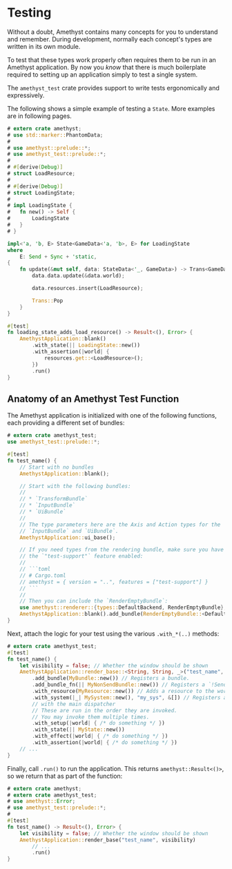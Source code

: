 # Testing

Without a doubt, Amethyst contains many concepts for you to understand and remember. During development, normally each concept's types are written in its own module.

To test that these types work properly often requires them to be run in an Amethyst application. By now you *know* that there is much boilerplate required to setting up an application simply to test a single system.

The `amethyst_test` crate provides support to write tests ergonomically and expressively.

The following shows a simple example of testing a `State`. More examples are in following pages.

```rust
# extern crate amethyst;
# use std::marker::PhantomData;
# 
# use amethyst::prelude::*;
# use amethyst_test::prelude::*;
# 
# #[derive(Debug)]
# struct LoadResource;
# 
# #[derive(Debug)]
# struct LoadingState;
# 
# impl LoadingState {
#   fn new() -> Self {
#       LoadingState
#   }
# }

impl<'a, 'b, E> State<GameData<'a, 'b>, E> for LoadingState
where
    E: Send + Sync + 'static,
{
    fn update(&mut self, data: StateData<'_, GameData>) -> Trans<GameData<'a, 'b>, E> {
        data.data.update(&data.world);

        data.resources.insert(LoadResource);

        Trans::Pop
    }
}

#[test]
fn loading_state_adds_load_resource() -> Result<(), Error> {
    AmethystApplication::blank()
        .with_state(|| LoadingState::new())
        .with_assertion(|world| {
            resources.get::<LoadResource>();
        })
        .run()
}
```

## Anatomy of an Amethyst Test Function

The Amethyst application is initialized with one of the following functions, each providing a different set of bundles:

````rust
# extern crate amethyst_test;
use amethyst_test::prelude::*;

#[test]
fn test_name() {
    // Start with no bundles
    AmethystApplication::blank();

    // Start with the following bundles:
    //
    // * `TransformBundle`
    // * `InputBundle`
    // * `UiBundle`
    //
    // The type parameters here are the Axis and Action types for the
    // `InputBundle` and `UiBundle`.
    AmethystApplication::ui_base();

    // If you need types from the rendering bundle, make sure you have
    // the `"test-support"` feature enabled:
    //
    // ```toml
    // # Cargo.toml
    // amethyst = { version = "..", features = ["test-support"] }
    // ```
    //
    // Then you can include the `RenderEmptyBundle`:
    use amethyst::renderer::{types::DefaultBackend, RenderEmptyBundle};
    AmethystApplication::blank().add_bundle(RenderEmptyBundle::<DefaultBackend>::new());
}
````

Next, attach the logic for your test using the various `.with_*(..)` methods:

```rust
# extern crate amethyst_test;
#[test]
fn test_name() {
    let visibility = false; // Whether the window should be shown
    AmethystApplication::render_base::<String, String, _>("test_name", visibility)
        .add_bundle(MyBundle::new()) // Registers a bundle.
        .add_bundle_fn(|| MyNonSendBundle::new()) // Registers a `!Send` bundle.
        .with_resource(MyResource::new()) // Adds a resource to the world.
        .with_system(|_| MySystem::new(), "my_sys", &[]) // Registers a system
        // with the main dispatcher
        // These are run in the order they are invoked.
        // You may invoke them multiple times.
        .with_setup(|world| { /* do something */ })
        .with_state(|| MyState::new())
        .with_effect(|world| { /* do something */ })
        .with_assertion(|world| { /* do something */ })
    // ...
}
```

Finally, call `.run()` to run the application. This returns `amethyst::Result<()>`, so we return that as part of the function:

```rust
# extern crate amethyst;
# extern crate amethyst_test;
# use amethyst::Error;
# use amethyst_test::prelude::*;
# 
#[test]
fn test_name() -> Result<(), Error> {
    let visibility = false; // Whether the window should be shown
    AmethystApplication::render_base("test_name", visibility)
        // ...
        .run()
}
```
